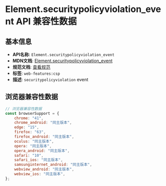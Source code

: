 # Element.securitypolicyviolation_event API 兼容性数据

## 基本信息

- **API名称**: `Element.securitypolicyviolation_event`
- **MDN文档**: [Element.securitypolicyviolation_event](https://developer.mozilla.org/docs/Web/API/Element/securitypolicyviolation_event)
- **规范文档**: [查看规范](https://w3c.github.io/webappsec-csp/#eventdef-globaleventhandlers-securitypolicyviolation,https://html.spec.whatwg.org/multipage/webappapis.html#handler-onsecuritypolicyviolation)
- **标签**: `web-features:csp`
- **描述**: `securitypolicyviolation` event

## 浏览器兼容性数据

```javascript
// 浏览器兼容性数据
const browserSupport = {
    chrome: "41",
    chrome_android: "同主版本",
    edge: "15",
    firefox: "63",
    firefox_android: "同主版本",
    oculus: "同主版本",
    opera: "同主版本",
    opera_android: "同主版本",
    safari: "10",
    safari_ios: "同主版本",
    samsunginternet_android: "同主版本",
    webview_android: "同主版本",
    webview_ios: "同主版本",
};

```

